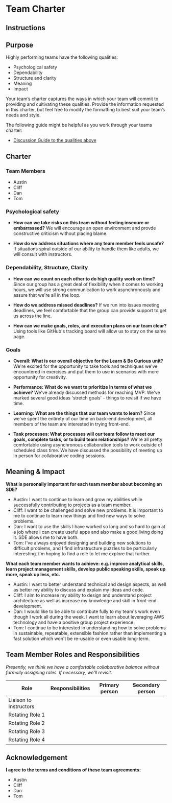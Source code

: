 # Team Charter

## Instructions


## Purpose

Highly performing teams have the following qualities:

* Psychological safety
* Dependability
* Structure and clarity
* Meaning
* Impact

Your team’s charter captures the ways in which your team will commit to providing and cultivating these qualities. Provide the information requested in this charter, but feel free to modify the formatting to best suit your team’s needs and style.

The following guide might be helpful as you work through your teams charter:

* [Discussion Guide to the qualities above](https://docs.google.com/document/d/1lgiz6mwZeyWEaJxN_NMI-tI5Qijv2BHh27DPLeSLE40)

## Charter

### Team Members

- Austin
- Cliff
- Dan
- Tom

### Psychological safety

* **How can we take risks on this team without feeling insecure or embarrassed?**
  We will encourage an open environment and provde constructive criticism without placing blame.

* **How do we address situations where any team member feels unsafe?**
  If situations spiral outside of our ability to handle them like adults, we will consult with instructors.

### Dependability, Structure, Clarity

* **How can we count on each other to do high quality work on time?**
  Since our group has a great deal of flexibility when it comes to working hours, we will use strong communication to work asynchronously and assure that we're all in the loop.

* **How do we address missed deadlines?**
  If we run into issues meeting deadlines, we feel comfortable that the group can provide support to get us across the line.

* **How can we make goals, roles, and execution plans on our team clear?**
  Using tools like GitHub's tracking board will allow us to stay on the same page.


### Goals

* **Overall: What is our overall objective for the Learn & Be Curious unit?**
  We're excited for the opportunity to take tools and techniques we've encountered in exercises and put them to use in scenarios with more opportunity for creativity.


* **Performance: What do we want to prioritize in terms of what we achieve?**
 We've already discussed methods for reaching MVP. We've marked several good ideas 'stretch goals' - things to revisit if we have time.


* **Learning: What are the things that our team wants to learn?**
  Since we've spent the entirety of our time on back-end development, all members of the team are interested in trying front-end.


* **Task processes: What processes will our team follow to meet our goals, complete tasks, or to build team relationships?**
  We're all pretty comfortable using asynchronous collaboration tools to work outside of scheduled class time. We have discussed the possibility of meeting up in person for collaborative coding sessions.

## Meaning & Impact

**What is personally important for each team member about becoming an SDE?**

* Austin: I want to continue to learn and grow my abilities while successfully contributing to projects as a team member.
* Cliff: I want to be challenged and solve new problems. It is important to me to continue to learn new things and find new ways to solve problems.
* Dan: I want to use the skills I have worked so long and so hard to gain at a job where I can create useful apps and also make a good living doing it.  SDE allows me to have both.
* Tom: I've always enjoyed designing and building new solutions to difficult problems, and I find infrastructure puzzles to be particularly interesting. I'm hoping to find a role to let me explore that further.

**What each team member wants to achieve: e.g. improve analytical skills, learn project management skills, develop public speaking skills, speak up more, speak up less, etc.**

* Austin: I want to better understand technical and design aspects, as well as better my ability to discuss and explain my ideas and code.
* Cliff: I aim to increase my ability to design and understand project architecture as well as increase my knowledge and skill in front-end development.
* Dan: I would like to be able to contribute fully to my team's work even though I work all during the week.  I want to learn about leveraging AWS technology and have a positive group project experience.
* Tom: I continue to be interested in understanding how to solve problems in sustainable, repeatable, extensible fashion rather than implementing a fast solution which won't be re-usable or even usable long-term.

## Team Member Roles and Responsibilities

_Presently, we think we have a comfortable collaborative balance without formally assigning roles. If necessary, we'll revisit._

|**Role**               |**Responsibilities** |**Primary person** |**Secondary person** |
|---                    |---                  |---                |---                  |
|Liaison to Instructors |                     |                   |                     |
|Rotating Role 1        |                     |                   |                     |
|Rotating Role 2        |                     |                   |                     |
|Rotating Role 3        |                     |                   |                     |
|Rotating Role 4        |                     |                   |                     |

## Acknowledgement

**I agree to the terms and conditions of these team agreements:**

* Austin
* Cliff
* Dan
* Tom
